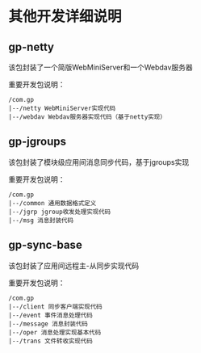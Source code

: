 # 其他开发详细说明

## gp-netty

该包封装了一个简版WebMiniServer和一个Webdav服务器

重要开发包说明：

    /com.gp
    |--/netty WebMiniServer实现代码
    |--/webdav Webdav服务器实现代码（基于netty实现）

## gp-jgroups

该包封装了模块级应用间消息同步代码，基于jgroups实现

重要开发包说明：

    /com.gp
    |--/common 通用数据格式定义
    |--/jgrp jgroup收发处理实现代码
    |--/msg 消息封装代码

## gp-sync-base

该包封装了应用间远程主-从同步实现代码

重要开发包说明：

    /com.gp
    |--/client 同步客户端实现代码
    |--/event 事件消息处理代码
    |--/message 消息封装代码
    |--/oper 消息处理实现基本代码
    |--/trans 文件转收实现代码


